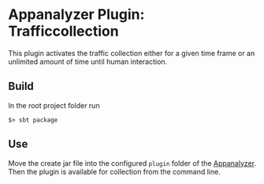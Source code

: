# Appanalyzer Plugin: Trafficcollection

This plugin activates the traffic collection either for a given time frame or an unlimited amount of time until human interaction.


## Build

In the root project folder run

```
$> sbt package
```


## Use

Move the create jar file into the configured `plugin` folder of the [Appanalyzer](https://github.com/App-Analysis/scala-appanalyzer).
Then the plugin is available for collection from the command line.
